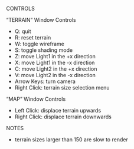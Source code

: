 CONTROLS

“TERRAIN” Window Controls
* Q: quit
* R: reset terrain
* W: toggle wireframe
* S: toggle shading mode
* Z: move Light1 in the +x direction
* X: move Light1 in the -x direction
* C: move Light2 in the +x direction
* V: move Light2 in the -x direction
* Arrow Keys: turn camera
* Right Click: terrain size selection menu

“MAP” Window Controls
* Left Click: displace terrain upwards
* Right Click: displace terrain downwards


NOTES

* terrain sizes larger than 150 are slow to render
